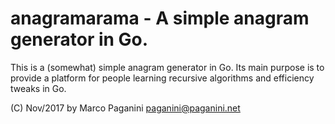 # anagramarama - A simple anagram generator in Go.

This is a (somewhat) simple anagram generator in Go. Its main purpose is to
provide a platform for people learning recursive algorithms and efficiency
tweaks in Go.

(C) Nov/2017 by Marco Paganini <paganini@paganini.net>
